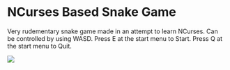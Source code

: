 # NCurses Based Snake Game
Very rudementary snake game made in an attempt to learn NCurses.
Can be controlled by using WASD.
Press E at the start menu to Start.
Press Q at the start menu to Quit.

<img src="https://imgur.com/bjJuAHu.gif"/>

